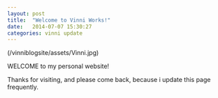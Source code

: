 ```yaml
---
layout: post
title:  "Welcome to Vinni Works!"
date:   2014-07-07 15:30:27
categories: vinni update
---
```


(/vinniblogsite/assets/Vinni.jpg)

WELCOME to my personal website! 

Thanks for visiting, and please come back, because i update this page frequently.
